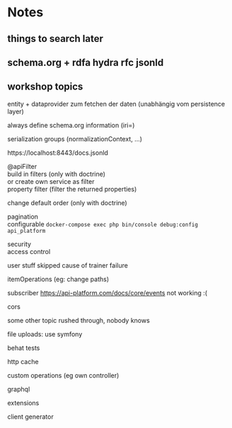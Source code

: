 # Notes

## things to search later
schema.org + rdfa
hydra rfc
jsonld
------

## workshop topics
entity + dataprovider zum fetchen der daten (unabhängig vom persistence layer)

always define schema.org information (iri=)

serialization groups (normalizationContext, ...)

https://localhost:8443/docs.jsonld

@apiFilter  
build in filters (only with doctrine)  
or create own service as filter  
property filter (filter the returned properties)  


change default order (only with doctrine)

pagination  
configurable
```docker-compose exec php bin/console debug:config api_platform```

security  
access control  

user stuff skipped cause of trainer failure

itemOperations (eg: change paths)

subscriber
https://api-platform.com/docs/core/events
not working :(

cors

some other topic rushed through, nobody knows

file uploads: use symfony

behat tests

http cache

custom operations (eg own controller)

graphql

extensions

client generator
